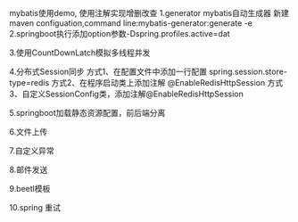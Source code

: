 mybatis使用demo, 使用注解实现增删改查
1.generator mybatis自动生成器
新建maven configuation,command line:mybatis-generator:generate -e
2.springboot执行添加option参数-Dspring.profiles.active=dat

3.使用CountDownLatch模拟多线程并发

4.分布式Session同步
方式1、在配置文件中添加一行配置
spring.session.store-type=redis
方式2、在程序启动类上添加注解
@EnableRedisHttpSession
方式3、自定义SessionConfig类，添加注解@EnableRedisHttpSession

5.springboot加载静态资源配置，前后端分离

6.文件上传

7.自定义异常

8.邮件发送

9.beetl模板

10.spring 重试
